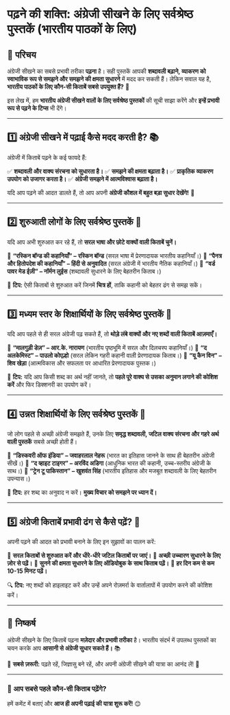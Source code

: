 # पढ़ने की शक्ति: अंग्रेजी सीखने के लिए सर्वश्रेष्ठ पुस्तकें (भारतीय पाठकों के लिए)

## 📖 परिचय
अंग्रेजी सीखने का सबसे प्रभावी तरीका **पढ़ना** है। सही पुस्तकें आपकी **शब्दावली बढ़ाने, व्याकरण को स्वाभाविक रूप से समझने और समझने की क्षमता सुधारने** में मदद कर सकती हैं। लेकिन सवाल यह है, **भारतीय पाठकों के लिए कौन-सी किताबें सबसे उपयुक्त हैं?** 🤔

इस लेख में, हम **भारतीय अंग्रेजी सीखने वालों के लिए सर्वश्रेष्ठ पुस्तकों** की सूची साझा करेंगे और **इन्हें प्रभावी रूप से पढ़ने के टिप्स** भी देंगे।

---

## 1️⃣ अंग्रेजी सीखने में पढ़ाई कैसे मदद करती है? 📚
अंग्रेजी में किताबें पढ़ने के कई फायदे हैं:

✅ **शब्दावली और वाक्य संरचना को सुधारता है।**
✅ **समझने की क्षमता बढ़ाता है।**
✅ **प्राकृतिक व्याकरण उपयोग को उजागर करता है।**
✅ **अंग्रेजी समझने में आत्मविश्वास बढ़ाता है।**

यदि आप पढ़ने की आदत डालते हैं, तो आप अपनी **अंग्रेजी कौशल में बहुत बड़ा सुधार देखेंगे!** 🚀

---

## 2️⃣ शुरुआती लोगों के लिए सर्वश्रेष्ठ पुस्तकें 🌱
यदि आप अभी शुरुआत कर रहे हैं, तो **सरल भाषा और छोटे वाक्यों वाली किताबें चुनें।**

📖 **“रस्किन बॉन्ड की कहानियाँ” – रस्किन बॉन्ड** (सरल भाषा में प्रेरणादायक भारतीय कहानियाँ।)
📖 **“पैनत्र और हितोपदेश की कहानियाँ” – हिंदी से अनुवादित** (सरल अंग्रेजी में भारतीय नैतिक कहानियाँ।)
📖 **“वर्ड पावर मेड ईज़ी” – नॉर्मन लुईस** (शब्दावली सुधारने के लिए बेहतरीन किताब।)

🔹 **टिप:** ऐसी किताबों से शुरुआत करें जिनमें **चित्र हों**, ताकि कहानी को बेहतर ढंग से समझ सकें।

---

## 3️⃣ मध्यम स्तर के शिक्षार्थियों के लिए सर्वश्रेष्ठ पुस्तकें 📗
यदि आप पहले से ही सरल अंग्रेजी पढ़ सकते हैं, तो **थोड़े लंबे वाक्यों और नए शब्दों वाली किताबें आज़माएँ।**

📘 **“मालगुड़ी डेज़” – आर.के. नारायण** (भारतीय पृष्ठभूमि में सरल और दिलचस्प कहानियाँ।)
📘 **“द अलकेमिस्ट” – पाउलो कोएल्हो** (सरल लेकिन गहरी कहानी वाली प्रेरणादायक किताब।)
📘 **“यू कैन विन” – शिव खेड़ा** (आत्मविकास और सफलता पर आधारित प्रेरणादायक पुस्तक।)

🔹 **टिप:** यदि आप किसी शब्द का अर्थ नहीं जानते, तो **पहले पूरे वाक्य से उसका अनुमान लगाने की कोशिश करें** और फिर डिक्शनरी का उपयोग करें।

---

## 4️⃣ उन्नत शिक्षार्थियों के लिए सर्वश्रेष्ठ पुस्तकें 📕
जो लोग पहले से अच्छी अंग्रेजी समझते हैं, उनके लिए **समृद्ध शब्दावली, जटिल वाक्य संरचना और गहरे अर्थ वाली पुस्तकें** सबसे अच्छी होती हैं।

📙 **“डिस्कवरी ऑफ इंडिया” – जवाहरलाल नेहरू** (भारत का इतिहास जानने के साथ ही बेहतरीन अंग्रेजी सीखें।)
📙 **“द व्हाइट टाइगर” – अरविंद अडिगा** (आधुनिक भारत की कहानी, उच्च-स्तरीय अंग्रेजी के साथ।)
📙 **“ट्रेन टू पाकिस्तान” – खुशवंत सिंह** (भारतीय इतिहास और मजबूत शब्दावली के लिए बेहतरीन उपन्यास।)

🔹 **टिप:** हर शब्द का अनुवाद न करें। **मुख्य विचार को समझने पर ध्यान दें।**

---

## 5️⃣ अंग्रेजी किताबें प्रभावी ढंग से कैसे पढ़ें? 📌
अपनी पढ़ने की आदत को प्रभावी बनाने के लिए इन सुझावों का पालन करें:

📝 **सरल किताबों से शुरुआत करें और धीरे-धीरे जटिल किताबों पर जाएं।**
🧐 **अच्छी उच्चारण सुधारने के लिए ज़ोर से पढ़ें।**
📖 **सुनने की क्षमता सुधारने के लिए ऑडियोबुक के साथ किताब पढ़ें।**
📆 **हर दिन कम से कम 10-15 मिनट पढ़ें।**

🔍 **टिप:** नए शब्दों को हाइलाइट करें और उन्हें अपने रोज़मर्रा के वार्तालापों में उपयोग करने की कोशिश करें।

---

## 🎯 निष्कर्ष
अंग्रेजी सीखने के लिए किताबें पढ़ना **मज़ेदार और प्रभावी तरीका** है। भारतीय संदर्भ में उपलब्ध पुस्तकों का चयन करके आप **आसानी से अंग्रेजी सुधार सकते हैं।** 📚

🚀 **सबसे ज़रूरी:** पढ़ते रहें, जिज्ञासु बने रहें, और अपनी अंग्रेजी सीखने की यात्रा का आनंद लें! 🎉

---

### 📢 आप सबसे पहले कौन-सी किताब पढ़ेंगे?
हमें कमेंट में बताएं और **आज ही अपनी पढ़ाई की यात्रा शुरू करें!** 😊

